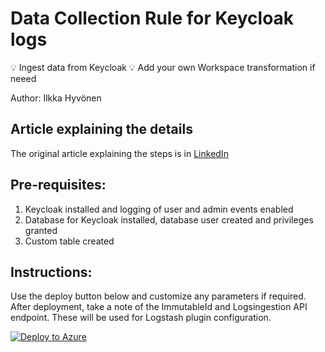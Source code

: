 # Data Collection Rule for Keycloak logs
💡 Ingest data from Keycloak
💡 Add your own Workspace transformation if neeed

Author: Ilkka Hyvönen

## Article explaining the details
The original article explaining the steps is in [LinkedIn](https://www.linkedin.com/ )

## Pre-requisites:
1. Keycloak installed and logging of user and admin events enabled
2. Database for Keycloak installed, database user created and privileges granted
3. Custom table created

## Instructions:
Use the deploy button below and customize any parameters if required. After deployment, take a note of the ImmutableId and Logsingestion API endpoint. These will be used for Logstash plugin configuration.

[![Deploy to Azure](https://aka.ms/deploytoazurebutton)]([TBD](https://portal.azure.com/#create/Microsoft.Template/uri/https%3A%2F%2Fraw.githubusercontent.com%2Filesec%2FMicrosoft-Sentinel%2Frefs%2Fheads%2Fmain%2FConnectors%2Fkeycloak%2Fazuredeploy.json))
